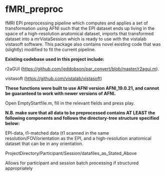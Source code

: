 # fMRI_preproc

fMRI EPI preprocessing pipeline which computes and applies a set of transformation using AFNI such that the EPI dataset ends up living in the space of a high-resolution anatomical dataset, imports that transformed dataset into a mrVistaSession which is ready to use with the vistalab vistasoft software. This package also contains novel existing code that was (slightly) modified to fit the current pipeline.

**Existing codebase used in this project include:**

r2aGUI (https://github.com/jeddobson/par_convert/blob/master/r2agui.m).

vistasoft (https://github.com/vistalab/vistasoft)

**These functions were built to use AFNI version AFNI_19.0.21, and cannot be guaranteed to work with newer versions of AFNI.**

Open EmptyStartfile.m, fill in the relevant fields and press play.

**N.B. make sure that all data to be preprocessed contains AT LEAST the following components and follows the directory-tree structure specified below:**

EPI-data, t1-matched data (t1 scanned in the same resolution/FOV/orientation as the EPI, and a high-resolution anatomical dataset that can be in any orientation.

ProjectDirectory/Participant/Session/datafiles_as_Stated_Above

Allows for participant and session batch processing if structured appropriately
